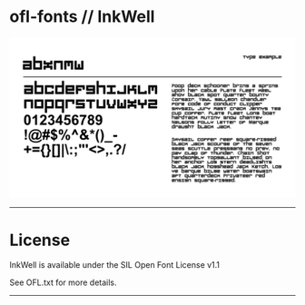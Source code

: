 # ofl-fonts // InkWell
![Text Example](InkWell-Bold.png)

------

# License
InkWell is available under the SIL Open Font License v1.1

See OFL.txt for more details.

----